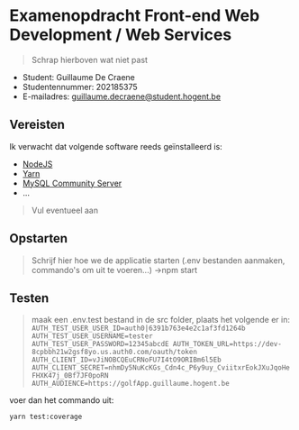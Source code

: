 # Examenopdracht Front-end Web Development / Web Services

> Schrap hierboven wat niet past

- Student: Guillaume De Craene
- Studentennummer: 202185375
- E-mailadres: guillaume.decraene@student.hogent.be

## Vereisten

Ik verwacht dat volgende software reeds geïnstalleerd is:

- [NodeJS](https://nodejs.org)
- [Yarn](https://yarnpkg.com)
- [MySQL Community Server](https://dev.mysql.com/downloads/mysql/)
- ...

> Vul eventueel aan

## Opstarten

> Schrijf hier hoe we de applicatie starten (.env bestanden aanmaken, commando's om uit te voeren...)
> ->npm start

## Testen

> maak een .env.test bestand in de src folder,
> plaats het volgende er in:
> `AUTH_TEST_USER_USER_ID=auth0|6391b763e4e2c1af3fd1264b
AUTH_TEST_USER_USERNAME=tester
AUTH_TEST_USER_PASSWORD=12345abcdE
AUTH_TOKEN_URL=https://dev-8cpbbh21w2gsf8yo.us.auth0.com/oauth/token
AUTH_CLIENT_ID=vJiNOBCQEuCRNoFU7I4tO9ORIBm6l5Eb
AUTH_CLIENT_SECRET=nhmDy5NuKcKGs_Cdn4c_P6y9uy_CviitxrEokJXuJqoHeFHXK47j_0Bf7JF0poRN
AUTH_AUDIENCE=https://golfApp.guillaume.hogent.be`

voer dan het commando uit:

`yarn test:coverage`
